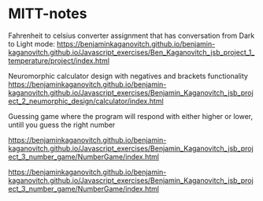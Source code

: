# MITT-notes
Fahrenheit to celsius converter assignment that has conversation from Dark to Light mode:
https://benjaminkaganovitch.github.io/benjamin-kaganovitch.github.io/Javascript_exercises/Ben_Kaganovitch_jsb_project_1_temperature/project/index.html

Neuromorphic calculator design with negatives and brackets functionality
https://benjaminkaganovitch.github.io/benjamin-kaganovitch.github.io/Javascript_exercises/Benjamin_Kaganovitch_jsb_project_2_neumorphic_design/calculator/index.html

Guessing game where the program will respond with either higher or lower, untill you guess the right number

https://benjaminkaganovitch.github.io/benjamin-kaganovitch.github.io/Javascript_exercises/Benjamin_Kaganovitch_jsb_project_3_number_game/NumberGame/index.html


https://benjaminkaganovitch.github.io/benjamin-kaganovitch.github.io/Javascript_exercises/Benjamin_Kaganovitch_jsb_project_3_number_game/NumberGame/index.html



